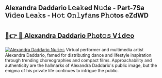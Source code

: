 ## Alexandra Daddario L𝚎a𝚔ed N𝚞𝚍e - Part-7Sa Vi𝚍𝚎o L𝚎a𝚔s - H𝚘𝚝 O𝚗𝚕yf𝚊ns P𝚑𝚘tos eZdWD

# <h2><a href="http://kfajmu.oniu.top/?m=Alexandra+Daddario">🔗👉 🔴 Alexandra Daddario P𝚑ot𝚘𝚜 V𝚒d𝚎o</a></h2>

[![Alexandra Daddario Nu𝚍e𝚜](https://i.imgur.com/0qMVB7G.gif)](http://kfajmu.oniu.top/?m=Alexandra+Daddario)
Virtual performer and multimedia artist Alexandra Daddario, famed for distributing dance and lifestyle inspiration through trending choreographies and compact films. Approachability and authenticity are the hallmarks of Alexandra Daddario's public image, but the enigma of his private life continues to intrigue the public.  
